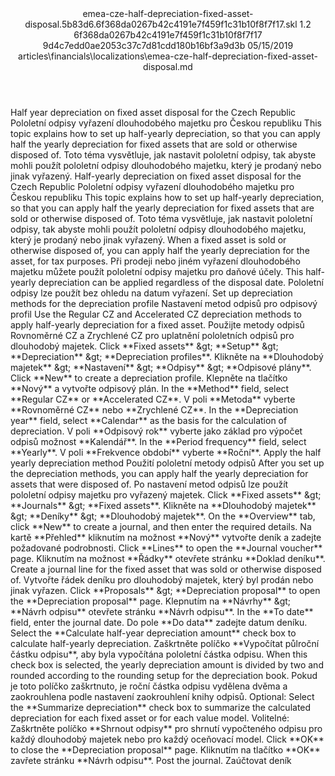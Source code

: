 <?xml version="1.0" encoding="UTF-8"?>
<xliff xmlns:logoport="urn:logoport:xliffeditor:xliff-extras:1.0" xmlns:xsi="http://www.w3.org/2001/XMLSchema-instance" xmlns="urn:oasis:names:tc:xliff:document:1.2" xmlns:xliffext="urn:microsoft:content:schema:xliffextensions" version="1.2" xsi:schemaLocation="urn:oasis:names:tc:xliff:document:1.2 xliff-core-1.2-transitional.xsd">
  <file datatype="xml" source-language="en-US" original="emea-cze-half-depreciation-fixed-asset-disposal.md" target-language="cs-CZ">
    <header>
      <tool tool-company="Microsoft" tool-version="1.0-7889195" tool-name="mdxliff" tool-id="mdxliff"/>
      <xliffext:skl_file_name>emea-cze-half-depreciation-fixed-asset-disposal.5b83d6.6f368da0267b42c4191e7f459f1c31b10f8f7f17.skl</xliffext:skl_file_name>
      <xliffext:version>1.2</xliffext:version>
      <xliffext:ms.openlocfilehash>6f368da0267b42c4191e7f459f1c31b10f8f7f17</xliffext:ms.openlocfilehash>
      <xliffext:ms.sourcegitcommit>9d4c7edd0ae2053c37c7d81cdd180b16bf3a9d3b</xliffext:ms.sourcegitcommit>
      <xliffext:ms.lasthandoff>05/15/2019</xliffext:ms.lasthandoff>
      <xliffext:ms.openlocfilepath>articles\financials\localizations\emea-cze-half-depreciation-fixed-asset-disposal.md</xliffext:ms.openlocfilepath>
    </header>
    <body>
      <group extype="content" id="content">
        <trans-unit xml:space="preserve" translate="yes" id="101" restype="x-metadata">
          <source>Half year depreciation on fixed asset disposal for the Czech Republic</source>
        <target logoport:matchpercent="101" state="translated" state-qualifier="leveraged-tm">Pololetní odpisy vyřazení dlouhodobého majetku pro Českou republiku</target></trans-unit>
        <trans-unit xml:space="preserve" translate="yes" id="102" restype="x-metadata">
          <source>This topic explains how to set up half-yearly depreciation, so that you can apply half the yearly depreciation for fixed assets that are sold or otherwise disposed of.</source>
        <target logoport:matchpercent="101" state="translated" state-qualifier="leveraged-tm">Toto téma vysvětluje, jak nastavit pololetní odpisy, tak abyste mohli použít pololetní odpisy dlouhodobého majetku, který je prodaný nebo jinak vyřazený.</target></trans-unit>
        <trans-unit xml:space="preserve" translate="yes" id="103">
          <source>Half-yearly depreciation on fixed asset disposal for the Czech Republic</source>
        <target logoport:matchpercent="101" state="translated" state-qualifier="leveraged-tm">Pololetní odpisy vyřazení dlouhodobého majetku pro Českou republiku</target></trans-unit>
        <trans-unit xml:space="preserve" translate="yes" id="104">
          <source>This topic explains how to set up half-yearly depreciation, so that you can apply half the yearly depreciation for fixed assets that are sold or otherwise disposed of.</source>
        <target logoport:matchpercent="101" state="translated" state-qualifier="leveraged-tm">Toto téma vysvětluje, jak nastavit pololetní odpisy, tak abyste mohli použít pololetní odpisy dlouhodobého majetku, který je prodaný nebo jinak vyřazený.</target></trans-unit>
        <trans-unit xml:space="preserve" translate="yes" id="105">
          <source>When a fixed asset is sold or otherwise disposed of, you can apply half the yearly depreciation for the asset, for tax purposes.</source>
        <target logoport:matchpercent="101" state="translated" state-qualifier="leveraged-tm">Při prodeji nebo jiném vyřazení dlouhodobého majetku můžete použít pololetní odpisy majetku pro daňové účely.</target></trans-unit>
        <trans-unit xml:space="preserve" translate="yes" id="106">
          <source>This half-yearly depreciation can be applied regardless of the disposal date.</source>
        <target logoport:matchpercent="101" state="translated" state-qualifier="leveraged-tm">Pololetní odpisy lze použít bez ohledu na datum vyřazení.</target></trans-unit>
        <trans-unit xml:space="preserve" translate="yes" id="107">
          <source>Set up depreciation methods for the depreciation profile</source>
        <target logoport:matchpercent="101" state="translated" state-qualifier="leveraged-tm">Nastavení metod odpisů pro odpisový profil</target></trans-unit>
        <trans-unit xml:space="preserve" translate="yes" id="108">
          <source>Use the Regular CZ and Accelerated CZ depreciation methods to apply half-yearly depreciation for a fixed asset.</source>
        <target logoport:matchpercent="101" state="translated" state-qualifier="leveraged-tm">Použijte metody odpisů Rovnoměrné CZ a Zrychlené CZ pro uplatnění pololetních odpisů pro dlouhodobý majetek.</target></trans-unit>
        <trans-unit xml:space="preserve" translate="yes" id="109">
          <source>Click <bpt id="p1">**</bpt>Fixed assets<ept id="p1">**</ept> <ph id="ph1">&amp;gt;</ph> <bpt id="p2">**</bpt>Setup<ept id="p2">**</ept> <ph id="ph2">&amp;gt;</ph> <bpt id="p3">**</bpt>Depreciation<ept id="p3">**</ept> <ph id="ph3">&amp;gt;</ph> <bpt id="p4">**</bpt>Depreciation profiles<ept id="p4">**</ept>.</source>
        <target logoport:matchpercent="101" state="translated" state-qualifier="leveraged-tm">Klikněte na <bpt id="p1">**</bpt>Dlouhodobý majetek<ept id="p1">**</ept> <ph id="ph1">&amp;gt;</ph> <bpt id="p2">**</bpt>Nastavení<ept id="p2">**</ept> <ph id="ph2">&amp;gt;</ph> <bpt id="p3">**</bpt>Odpisy<ept id="p3">**</ept> <ph id="ph3">&amp;gt;</ph> <bpt id="p4">**</bpt>Odpisové plány<ept id="p4">**</ept>.</target></trans-unit>
        <trans-unit xml:space="preserve" translate="yes" id="110">
          <source>Click <bpt id="p1">**</bpt>New<ept id="p1">**</ept> to create a depreciation profile.</source>
        <target logoport:matchpercent="101" state="translated" state-qualifier="leveraged-tm">Klepněte na tlačítko <bpt id="p1">**</bpt>Nový<ept id="p1">**</ept> a vytvořte odpisový plán.</target></trans-unit>
        <trans-unit xml:space="preserve" translate="yes" id="111">
          <source>In the <bpt id="p1">**</bpt>Method<ept id="p1">**</ept> field, select <bpt id="p2">**</bpt>Regular CZ<ept id="p2">**</ept> or <bpt id="p3">**</bpt>Accelerated CZ<ept id="p3">**</ept>.</source>
        <target logoport:matchpercent="101" state="translated" state-qualifier="leveraged-tm">V poli <bpt id="p1">**</bpt>Metoda<ept id="p1">**</ept> vyberte <bpt id="p2">**</bpt>Rovnoměrné CZ<ept id="p2">**</ept> nebo <bpt id="p3">**</bpt>Zrychlené CZ<ept id="p3">**</ept>.</target></trans-unit>
        <trans-unit xml:space="preserve" translate="yes" id="112">
          <source>In the <bpt id="p1">**</bpt>Depreciation year<ept id="p1">**</ept> field, select <bpt id="p2">**</bpt>Calendar<ept id="p2">**</ept> as the basis for the calculation of depreciation.</source>
        <target logoport:matchpercent="101" state="translated" state-qualifier="leveraged-tm">V poli <bpt id="p1">**</bpt>Odpisový rok<ept id="p1">**</ept> vyberte jako základ pro výpočet odpisů možnost <bpt id="p2">**</bpt>Kalendář<ept id="p2">**</ept>.</target></trans-unit>
        <trans-unit xml:space="preserve" translate="yes" id="113">
          <source>In the <bpt id="p1">**</bpt>Period frequency<ept id="p1">**</ept> field, select <bpt id="p2">**</bpt>Yearly<ept id="p2">**</ept>.</source>
        <target logoport:matchpercent="101" state="translated" state-qualifier="leveraged-tm">V poli <bpt id="p1">**</bpt>Frekvence období<ept id="p1">**</ept> vyberte <bpt id="p2">**</bpt>Roční<ept id="p2">**</ept>.</target></trans-unit>
        <trans-unit xml:space="preserve" translate="yes" id="114">
          <source>Apply the half yearly depreciation method</source>
        <target logoport:matchpercent="101" state="translated" state-qualifier="leveraged-tm">Použití pololetní metody odpisů</target></trans-unit>
        <trans-unit xml:space="preserve" translate="yes" id="115">
          <source>After you set up the depreciation methods, you can apply half the yearly depreciation for assets that were disposed of.</source>
        <target logoport:matchpercent="101" state="translated" state-qualifier="leveraged-tm">Po nastavení metod odpisů lze použít pololetní odpisy majetku pro vyřazený majetek.</target></trans-unit>
        <trans-unit xml:space="preserve" translate="yes" id="116">
          <source>Click <bpt id="p1">**</bpt>Fixed assets<ept id="p1">**</ept> <ph id="ph1">&amp;gt;</ph> <bpt id="p2">**</bpt>Journals<ept id="p2">**</ept> <ph id="ph2">&amp;gt;</ph> <bpt id="p3">**</bpt>Fixed assets<ept id="p3">**</ept>.</source>
        <target logoport:matchpercent="101" state="translated" state-qualifier="leveraged-tm">Klikněte na <bpt id="p1">**</bpt>Dlouhodobý majetek<ept id="p1">**</ept> <ph id="ph1">&amp;gt;</ph> <bpt id="p2">**</bpt>Deníky<ept id="p2">**</ept> <ph id="ph2">&amp;gt;</ph> <bpt id="p3">**</bpt>Dlouhodobý majetek<ept id="p3">**</ept>.</target></trans-unit>
        <trans-unit xml:space="preserve" translate="yes" id="117">
          <source>On the <bpt id="p1">**</bpt>Overview<ept id="p1">**</ept> tab, click <bpt id="p2">**</bpt>New<ept id="p2">**</ept> to create a journal, and then enter the required details.</source>
        <target logoport:matchpercent="101" state="translated" state-qualifier="leveraged-tm">Na kartě <bpt id="p1">**</bpt>Přehled<ept id="p1">**</ept> kliknutím na možnost <bpt id="p2">**</bpt>Nový<ept id="p2">**</ept> vytvořte deník a zadejte požadované podrobnosti.</target></trans-unit>
        <trans-unit xml:space="preserve" translate="yes" id="118">
          <source>Click <bpt id="p1">**</bpt>Lines<ept id="p1">**</ept> to open the <bpt id="p2">**</bpt>Journal voucher<ept id="p2">**</ept> page.</source>
        <target logoport:matchpercent="101" state="translated" state-qualifier="leveraged-tm">Kliknutím na možnost <bpt id="p1">**</bpt>Řádky<ept id="p1">**</ept> otevřete stránku <bpt id="p2">**</bpt>Doklad deníku<ept id="p2">**</ept>.</target></trans-unit>
        <trans-unit xml:space="preserve" translate="yes" id="119">
          <source>Create a journal line for the fixed asset that was sold or otherwise disposed of.</source>
        <target logoport:matchpercent="101" state="translated" state-qualifier="leveraged-tm">Vytvořte řádek deníku pro dlouhodobý majetek, který byl prodán nebo jinak vyřazen.</target></trans-unit>
        <trans-unit xml:space="preserve" translate="yes" id="120">
          <source>Click <bpt id="p1">**</bpt>Proposals<ept id="p1">**</ept> <ph id="ph1">&amp;gt;</ph> <bpt id="p2">**</bpt>Depreciation proposal<ept id="p2">**</ept> to open the <bpt id="p3">**</bpt>Depreciation proposal<ept id="p3">**</ept> page.</source>
        <target logoport:matchpercent="101" state="translated" state-qualifier="leveraged-tm">Klepnutím na <bpt id="p1">**</bpt>Návrhy<ept id="p1">**</ept> <ph id="ph1">&amp;gt;</ph> <bpt id="p2">**</bpt>Návrh odpisu<ept id="p2">**</ept> otevřete stránku <bpt id="p3">**</bpt>Návrh odpisu<ept id="p3">**</ept>.</target></trans-unit>
        <trans-unit xml:space="preserve" translate="yes" id="121">
          <source>In the <bpt id="p1">**</bpt>To date<ept id="p1">**</ept> field, enter the journal date.</source>
        <target logoport:matchpercent="101" state="translated" state-qualifier="leveraged-tm">Do pole <bpt id="p1">**</bpt>Do data<ept id="p1">**</ept> zadejte datum deníku.</target></trans-unit>
        <trans-unit xml:space="preserve" translate="yes" id="122">
          <source>Select the <bpt id="p1">**</bpt>Calculate half-year depreciation amount<ept id="p1">**</ept> check box to calculate half-yearly depreciation.</source>
        <target logoport:matchpercent="101" state="translated" state-qualifier="leveraged-tm">Zaškrtněte políčko <bpt id="p1">**</bpt>Vypočítat půlroční částku odpisu<ept id="p1">**</ept>, aby byla vypočítána pololetní částka odpisu.</target></trans-unit>
        <trans-unit xml:space="preserve" translate="yes" id="123">
          <source>When this check box is selected, the yearly depreciation amount is divided by two and rounded according to the rounding setup for the depreciation book.</source>
        <target logoport:matchpercent="101" state="translated" state-qualifier="leveraged-tm">Pokud je toto políčko zaškrtnuto, je roční částka odpisu vydělena dvěma a zaokrouhlena podle nastavení zaokrouhlení knihy odpisů.</target></trans-unit>
        <trans-unit xml:space="preserve" translate="yes" id="124">
          <source>Optional: Select the <bpt id="p1">**</bpt>Summarize depreciation<ept id="p1">**</ept> check box to summarize the calculated depreciation for each fixed asset or for each value model.</source>
        <target logoport:matchpercent="101" state="translated" state-qualifier="leveraged-tm">Volitelné: Zaškrtněte políčko <bpt id="p1">**</bpt>Shrnout odpisy<ept id="p1">**</ept> pro shrnutí vypočteného odpisu pro každý dlouhodobý majetek nebo pro každý oceňovací model.</target></trans-unit>
        <trans-unit xml:space="preserve" translate="yes" id="125">
          <source>Click <bpt id="p1">**</bpt>OK<ept id="p1">**</ept> to close the <bpt id="p2">**</bpt>Depreciation proposal<ept id="p2">**</ept> page.</source>
        <target logoport:matchpercent="101" state="translated" state-qualifier="leveraged-tm">Kliknutím na tlačítko <bpt id="p1">**</bpt>OK<ept id="p1">**</ept> zavřete stránku <bpt id="p2">**</bpt>Návrh odpisu<ept id="p2">**</ept>.</target></trans-unit>
        <trans-unit xml:space="preserve" translate="yes" id="126">
          <source>Post the journal.</source>
        <target logoport:matchpercent="101" state="translated" state-qualifier="leveraged-tm">Zaúčtovat deník</target></trans-unit>
      </group>
    </body>
  </file>
</xliff>